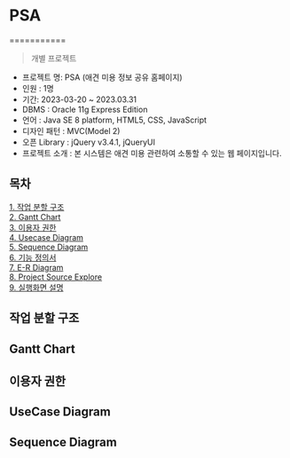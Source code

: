 # PSA
===========
> 개별 프로젝트

- 프로젝트 명: PSA (애견 미용 정보 공유 홈페이지)
- 인원 : 1명
- 기간: 2023-03-20 ~ 2023.03.31
- DBMS : Oracle 11g Express Edition
- 언어 : Java SE 8 platform, HTML5, CSS, JavaScript
- 디자인 패턴 : MVC(Model 2)
- 오픈 Library : jQuery v3.4.1, jQueryUI
- 프로젝트 소개 : 본 시스템은 애견 미용 관련하여 소통할 수 있는 웹 페이지입니다.<br>


## 목차
[1. 작업 분할 구조](https://github.com/kdkk2000/Project/blob/main/README.md#%EC%9E%91%EC%97%85%EB%B6%84%ED%95%A0%EB%8F%84)<br>
[2. Gantt Chart](https://github.com/kdkk2000/Project/blob/main/README.md#gantt-chart)<br>
[3. 이용자 권한](https://github.com/kdkk2000/Project/blob/main/README.md#%EC%9D%B4%EC%9A%A9%EC%9E%90-%EA%B6%8C%ED%95%9C)<br>
[4. Usecase Diagram](https://github.com/kdkk2000/Project/blob/main/README.md#usecase-diagram)<br>
[5. Sequence Diagram](https://github.com/kdkk2000/Project/blob/main/README.md#sequence-diagram)<br>
[6. 기능 정의서]()<br>
[7. E-R Diagram]()<br>
[8. Project Source Explore]()<br>
[9. 실행화면 설명]()<br>

## 작업 분할 구조

## Gantt Chart

## 이용자 권한

## UseCase Diagram

## Sequence Diagram
